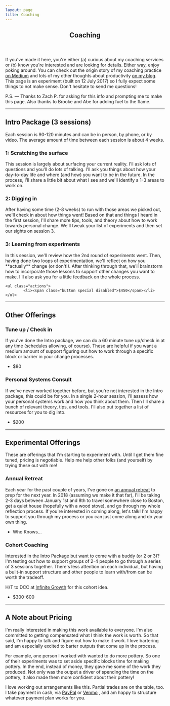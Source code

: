 ```yaml
---
layout: page
title: Coaching
---
```


<!-- Main -->
<div id="main" class="alt">

<!-- One -->
<section id="one">
	<div class="inner">
		<header class="major">
			<h1>Coaching</h1>
		</header>
		<p>If you've made it here, you're either (a) curious about my coaching services or (b) know you're interested and are looking for details. Either way, enjoy poking around. You can check out the origin story of my coaching practice <a href="https://medium.com/@lqb2/how-i-started-a-coaching-practice-c98e9f383d01" target="_blank">on Medium</a> and lots of my other thoughts about productivity <a href="https://lqb2.github.io/blog/tags/#productivity-ref" target="_blank">on my blog</a>. This page is an experiment (built on 12 July 2017) so I fully expect some things to not make sense. Don't hesitate to send me questions!</p>
		<p>P.S. — Thanks to Zach P. for asking for this info and prompting me to make this page. Also thanks to Brooke and Abe for adding fuel to the flame.</p>

<hr class="major" />

<!-- Content -->
<h2 id="content">Intro Package (3 sessions)</h2>
<p>
	Each session is 90-120 minutes and can be in person, by phone, or by video. The average amount of time between each session is about 4 weeks.
</p>
<div class="row">
	<div class="4u 12u$(medium)">
		<h3>1: Scratching the surface</h3>
		<p>This session is largely about surfacing your current reality. I'll ask lots of questions and you'll do lots of talking. I'll ask you things about how your day-to-day life and where (and how) you want to be in the future. In the process, I'll share a little bit about what I see and we'll identify a 1-3 areas to work on.</p>
	</div>
	<div class="4u 12u$(medium)">
		<h3>2: Digging in</h3>
		<p>After having some time (2-8 weeks) to run with those areas we picked out, we'll check in about how things went! Based on that and things I heard in the first session, I'll share more tips, tools, and theory about how to work towards personal change. We'll tweak your list of experiments and then set our sights on session 3.</p>
	</div>
	<div class="4u$ 12u$(medium)">
		<h3>3: Learning from experiments</h3>
		<p>In this session, we'll review how the 2nd round of experiments went. Then, having done two loops of experimentation, we'll reflect on how you **actually** change (or don't!). After thinking through that, we'll brainstorm how to incorporate those lessons to support other changes you want to make. I'll also ask you for a little feedback on the whole process.</p>
	</div>
</div>

	<ul class="actions">
			<li><span class="button special disabled">$450</span></li>
	</ul>

<hr class="major" />

<h2 id="content">Other Offerings</h2>
<!-- <p></p> -->

<div class="row">
	<div class="6u 12u$(small)">
		<h3>Tune up / Check in</h3>
		<p>If you've done the Intro package, we can do a 60 minute tune up/check in at any time (schedules allowing, of course). These are helpful if you want a medium amount of support figuring out how to work through a specific block or barrier in your change processes.</p>
		<ul class="actions">
			<li><span class="button special disabled">$80</span></li>
		</ul>
	</div>
	<div class="6u$ 12u$(small)">
		<h3>Personal Systems Consult</h3>
		<p>If we've never worked together before, but you're not interested in the Intro package, this could be for you. In a single 2-hour session, I'll assess how your personal systems work and how you think about them. Then I'll share a bunch of relevant theory, tips, and tools. I'll also put together a list of resources for you to dig into.</p>
		<ul class="actions">
			<li><span class="button special disabled">$200</span></li>
		</ul>
	</div>
</div>

<hr class="major" />


<!-- Elements -->
<h2 id="elements">Experimental Offerings</h2>
<p>These are offerings that I'm starting to experiment with. Until I get them fine tuned, pricing is negotiable. Help me help other folks (and yourself) by trying these out with me!</p>
<div class="row">
	<div class="6u 12u$(medium)">
		<h3>Annual Retreat</h3>
		<p>Each year for the past couple of years, I've gone on <a href="https://lqb2.github.io/blog/2016/12/23/my-personal-retreat-long-version/">an annual retreat</a> to prep for the next year. In 2018 (assuming we make it that far), I'll be taking 2-3 days between January 1st and 8th to travel somewhere close to Boston, get a quiet house (hopefully with a wood stove), and go through my whole reflection process. If you're interested in coming along, let's talk! I'm happy to support you through my process or you can just come along and do your own thing.</p>
		<ul class="actions">
			<li><span class="button special disabled">Who Knows...</span></li>
		</ul>
	</div>	
	<div class="6u 12u$(medium)">
		<h3>Cohort Coaching</h3>
		<p>Interested in the Intro Package but want to come with a buddy (or 2 or 3)? I'm testing out how to support groups of 2-4 people to go through a series of 3 sessions together. There's less attention on each individual, but having a built-in support structure and other people to learn with/from can be worth the tradeoff.</p>
		<p>H/T to DCC at <a href="http://infinitegrowth.rocks/">Infinite Growth</a> for this cohort idea.</p>
		<ul class="actions">
			<li><span class="button special disabled">$300-600</span></li>
		</ul>
	</div>	
</div>

<hr class="major" />

<h2 id="content">A Note about Pricing</h2>
<p>I'm really interested in making this work available to everyone. I'm also committed to getting compensated what I think the work is worth. So that said, I'm happy to talk and figure out how to make it work. I love bartering and am especially excited to barter outputs that come up in the process.</p>
<p>For example, one person I worked with wanted to do more pottery. So one of their experiments was to set aside specific blocks time for making pottery. In the end, instead of money, they gave me some of the work they produced. Not only was the output a driver of spending the time on the pottery, it also made them more confident about their pottery!</p>
<p>I love working out arrangements like this. Partial trades are on the table, too. I take payment in cash, via <a href="https://www.paypal.me/lqb2" target="new">PayPal</a> or <a href="https://venmo.com/lawrence-barrinerii" target="_blank">Venmo</a> , and am happy to structure whatever payment plan works for you.</p>
<p></p>
</div>


</section>
